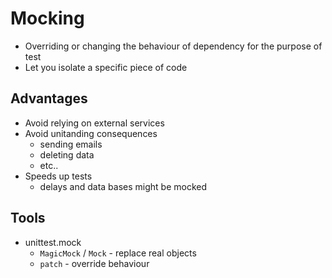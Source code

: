 # Mocking

- Overriding or changing the behaviour of dependency for the purpose of test
- Let you isolate a specific piece of code

## Advantages
- Avoid relying on external services
- Avoid unitanding consequences 
    - sending emails
    - deleting data 
    - etc..
- Speeds up tests
    - delays and data bases might be mocked

## Tools 
- unittest.mock 
    - `MagicMock` / `Mock` - replace real objects
    - `patch` - override behaviour